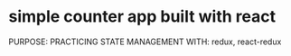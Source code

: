 # simple counter app built with react

PURPOSE: PRACTICING STATE MANAGEMENT WITH: redux, react-redux
